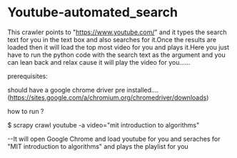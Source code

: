 # Youtube-automated_search
This crawler points to "https://www.youtube.com/" and it types the search text for you in the text box and also searches for it.Once the results are loaded then it will load the top most video for you and plays it.Here you just have to run the python code with the search text as the argument and you can lean back and relax cause it will play the video for you......


prerequisites:

should have a google chrome driver pre installed....(https://sites.google.com/a/chromium.org/chromedriver/downloads)

how to run ?

$ scrapy crawl youtube -a video="mit introduction to algorithms"

--It will open Google Chrome and load youtube for you and seraches for "MIT introduction to algorithms" and plays the playlist for you
